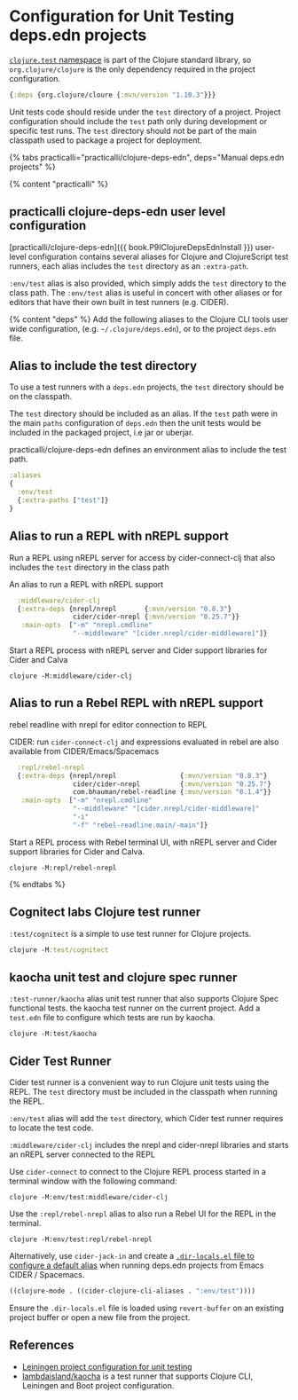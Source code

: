 # Configuration for Unit Testing deps.edn projects
[`clojure.test` namespace](https://clojure.github.io/clojure/clojure.test-api.html) is part of the Clojure standard library, so `org.clojure/clojure` is the only dependency required in the project configuration.

```clojure
{:deps {org.clojure/cloure {:mvn/version "1.10.3"}}}
```

Unit tests code should reside under the `test` directory of a project.  Project configuration should include the `test` path only during development or specific test runs.  The `test` directory should not be part of the main classpath used to package a project for deployment.

{% tabs practicalli="practicalli/clojure-deps-edn", deps="Manual deps.edn projects" %}

{% content "practicalli" %}

## practicalli clojure-deps-edn user level configuration

[practicalli/clojure-deps-edn]({{ book.P9IClojureDepsEdnInstall }}) user-level configuration contains several aliases for Clojure and ClojureScript test runners, each alias includes the `test` directory as an `:extra-path`.

`:env/test` alias is also provided, which simply adds the `test` directory to the class path. The `:env/test` alias is useful in concert with other aliases or for editors that have their own built in test runners (e.g. CIDER).


{% content "deps" %}
Add the following aliases to the Clojure CLI tools user wide configuration, (e.g. `~/.clojure/deps.edn`), or to the project `deps.edn` file.

## Alias to include the test directory
To use a test runners with a `deps.edn` projects, the `test` directory should be on the classpath.

The `test` directory should be included as an alias.  If the `test` path were in the main `paths` configuration of `deps.edn` then the unit tests would be included in the packaged project, i.e jar or uberjar.

practicalli/clojure-deps-edn defines an environment alias to include the test path.

```clojure
:aliases
{
  :env/test
  {:extra-paths ["test"]}
}
```

## Alias to run a REPL with nREPL support

Run a REPL using nREPL server for access by cider-connect-clj that also includes the `test` directory in the class path

An alias to run a REPL with nREPL support
```clojure
  :middleware/cider-clj
  {:extra-deps {nrepl/nrepl       {:mvn/version "0.8.3"}
                cider/cider-nrepl {:mvn/version "0.25.7"}}
   :main-opts  ["-m" "nrepl.cmdline"
                "--middleware" "[cider.nrepl/cider-middleware]"]}
```

Start a REPL process with nREPL server and Cider support libraries for Cider and Calva

```shell
clojure -M:middleware/cider-clj
```

## Alias to run a Rebel REPL with nREPL support
rebel readline with nrepl for editor connection to REPL

CIDER: run `cider-connect-clj` and expressions evaluated in rebel
are also available from CIDER/Emacs/Spacemacs

```clojure
  :repl/rebel-nrepl
  {:extra-deps {nrepl/nrepl                {:mvn/version "0.8.3"}
                cider/cider-nrepl          {:mvn/version "0.25.7"}
                com.bhauman/rebel-readline {:mvn/version "0.1.4"}}
   :main-opts  ["-m" "nrepl.cmdline"
                "--middleware" "[cider.nrepl/cider-middleware]"
                "-i"
                "-f" "rebel-readline.main/-main"]}
```

Start a REPL process with Rebel terminal UI, with nREPL server and Cider support libraries for Cider and Calva.

```shell
clojure -M:repl/rebel-nrepl
```

{% endtabs %}

## Cognitect labs Clojure test runner
`:test/cognitect` is a simple to use test runner for Clojure projects.

```clojure
clojure -M:test/cognitect
```

## kaocha unit test and clojure spec runner
`:test-runner/kaocha` alias unit test runner that also supports Clojure Spec functional tests.  the kaocha test runner on the current project.  Add a `test.edn` file to configure which tests are run by kaocha.
```shell
clojure -M:test/kaocha
```


## Cider Test Runner
Cider test runner is a convenient way to run Clojure unit tests using the REPL.  The `test` directory must be included in the classpath when running the REPL.

`:env/test` alias will add the `test` directory, which Cider test runner requires to locate the test code.

`:middleware/cider-clj` includes the nrepl and cider-nrepl libraries and starts an nREPL server connected to the REPL

Use `cider-connect` to connect to the Clojure REPL process started in a terminal window with the following command:

```shell
clojure -M:env/test:middleware/cider-clj
```

Use the `:repl/rebel-nrepl` alias to also run a Rebel UI for the REPL in the terminal.

```shell
clojure -M:env/test:repl/rebel-nrepl
```

Alternatively, use `cider-jack-in` and create a [`.dir-locals.el` file to configure a default alias](https://practicalli.github.io/spacemacs/testing/unit-testing/cider-test-deps-edn-projects.html) when running deps.edn projects from Emacs CIDER / Spacemacs.

```lisp
((clojure-mode . ((cider-clojure-cli-aliases . ":env/test"))))
```

Ensure the `.dir-locals.el` file is loaded using `revert-buffer` on an existing project buffer or open a new file from the project.


## References
* [Leiningen project configuration for unit testing](/alternative-tools/leiningen/testing/configure-project.md)
* [lambdaisland/kaocha](/testing/test-runners/kaocha-test-runner.md) is a test runner that supports Clojure CLI, Leiningen and Boot project configuration.
